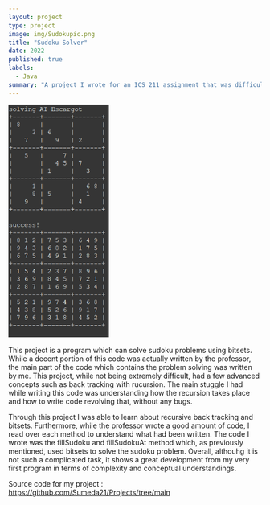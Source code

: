 ```yaml
---
layout: project
type: project
image: img/Sudokupic.png
title: "Sudoku Solver"
date: 2022
published: true
labels:
  - Java
summary: "A project I wrote for an ICS 211 assignment that was difficult and interesting to write."
---
```


  <img width="200px" src="../img/Screenshot 2023-08-31 153041.png" alt="Sudoku program result" >

This project is a program which can solve sudoku problems using bitsets. While a decent portion of this code was actually written by the professor, the main part of the code which contains the problem solving was written by me. This project, while not being extremely difficult, had a few advanced concepts such as back tracking with rucursion. The main stuggle I had while writing this code was understanding how the recursion takes place and how to write code revolving that, without any bugs.

Through this project I was able to learn about recursive back tracking and bitsets. Furthermore, while the professor wrote a good amount of code, I read over each method to understand what had been written. The code I wrote was the fillSudoku and fillSudokuAt method which, as previously mentioned, used bitsets to solve the sudoku problem. Overall, althouhg it is not such a complicated task, it shows a great development from my very first program in terms of complexity and conceptual understandings. 

Source code for my project : https://github.com/Sumeda21/Projects/tree/main

